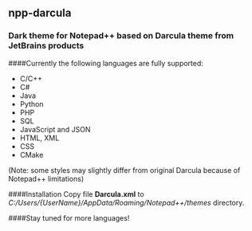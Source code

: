 ## npp-darcula

### Dark theme for Notepad++ based on Darcula theme from JetBrains products

####Currently the following languages are fully supported:
* C/C++
* C#
* Java
* Python
* PHP
* SQL
* JavaScript and JSON
* HTML, XML
* CSS
* CMake

(Note: some styles may slightly differ from original Darcula because of Notepad++ limitations)

####Installation
Copy file **Darcula.xml** to _C:/Users/{UserName}/AppData/Roaming/Notepad++/themes_ directory.


####Stay tuned for more languages!



